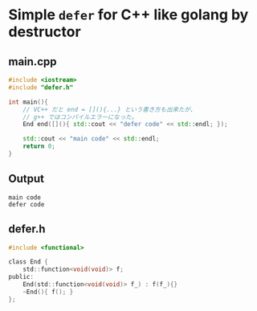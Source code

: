 Simple `defer` for C++ like golang by destructor
================================================

main.cpp
--------

```main.cpp
#include <iostream>
#include "defer.h"

int main(){
    // VC++ だと end = [](){...} という書き方も出来たが、
    // g++ ではコンパイルエラーになった。
    End end([](){ std::cout << "defer code" << std::endl; });

    std::cout << "main code" << std::endl;
    return 0;
}
```

Output
------

```./a|
main code
defer code
```


defer.h
-------

```defer.h
#include <functional>

class End {
    std::function<void(void)> f;
public:
    End(std::function<void(void)> f_) : f(f_){}
    ~End(){ f(); }
};
```
